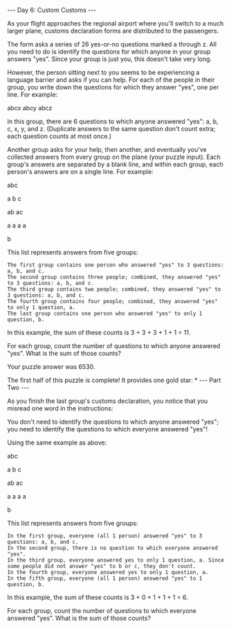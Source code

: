 --- Day 6: Custom Customs ---

As your flight approaches the regional airport where you'll switch to a much larger plane, customs declaration forms are distributed to the passengers.

The form asks a series of 26 yes-or-no questions marked a through z. All you need to do is identify the questions for which anyone in your group answers "yes". Since your group is just you, this doesn't take very long.

However, the person sitting next to you seems to be experiencing a language barrier and asks if you can help. For each of the people in their group, you write down the questions for which they answer "yes", one per line. For example:

abcx
abcy
abcz

In this group, there are 6 questions to which anyone answered "yes": a, b, c, x, y, and z. (Duplicate answers to the same question don't count extra; each question counts at most once.)

Another group asks for your help, then another, and eventually you've collected answers from every group on the plane (your puzzle input). Each group's answers are separated by a blank line, and within each group, each person's answers are on a single line. For example:

abc

a
b
c

ab
ac

a
a
a
a

b

This list represents answers from five groups:

    The first group contains one person who answered "yes" to 3 questions: a, b, and c.
    The second group contains three people; combined, they answered "yes" to 3 questions: a, b, and c.
    The third group contains two people; combined, they answered "yes" to 3 questions: a, b, and c.
    The fourth group contains four people; combined, they answered "yes" to only 1 question, a.
    The last group contains one person who answered "yes" to only 1 question, b.

In this example, the sum of these counts is 3 + 3 + 3 + 1 + 1 = 11.

For each group, count the number of questions to which anyone answered "yes". What is the sum of those counts?

Your puzzle answer was 6530.

The first half of this puzzle is complete! It provides one gold star: *
--- Part Two ---

As you finish the last group's customs declaration, you notice that you misread one word in the instructions:

You don't need to identify the questions to which anyone answered "yes"; you need to identify the questions to which everyone answered "yes"!

Using the same example as above:

abc

a
b
c

ab
ac

a
a
a
a

b

This list represents answers from five groups:

    In the first group, everyone (all 1 person) answered "yes" to 3 questions: a, b, and c.
    In the second group, there is no question to which everyone answered "yes".
    In the third group, everyone answered yes to only 1 question, a. Since some people did not answer "yes" to b or c, they don't count.
    In the fourth group, everyone answered yes to only 1 question, a.
    In the fifth group, everyone (all 1 person) answered "yes" to 1 question, b.

In this example, the sum of these counts is 3 + 0 + 1 + 1 + 1 = 6.

For each group, count the number of questions to which everyone answered "yes". What is the sum of those counts?

